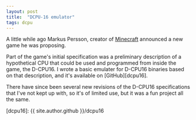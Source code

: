 ```yaml
---
layout: post
title:  "DCPU-16 emulator"
tags: dcpu 
---
```


A little while ago Markus Persson, creator of [Minecraft](http://minecraft.net) announced a new game he was proposing.

Part of the game's initial specification was a preliminary description of a hypothetical CPU that could be used and programmed from inside the game, the D-CPU16. I wrote a basic emulater for D-CPU16 binaries based on that description, and it's available on [GitHub][dcpu16]. 

There have since been several new revisions of the D-CPU16 specifications that I've not kept up with, so it's of limited use, but it was a fun project all the same.

[dcpu16]: {{ site.author.github }}/dcpu16
